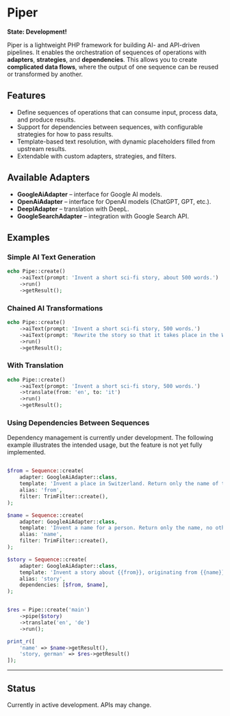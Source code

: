 # Piper

**State: Development!**

Piper is a lightweight PHP framework for building AI- and API-driven pipelines. It enables the orchestration of sequences of operations with **adapters**, **strategies**, and **dependencies**. This allows you to create **complicated data flows**, where the output of one sequence can be reused or transformed by another.

## Features
- Define sequences of operations that can consume input, process data, and produce results.
- Support for dependencies between sequences, with configurable strategies for how to pass results.
- Template-based text resolution, with dynamic placeholders filled from upstream results.
- Extendable with custom adapters, strategies, and filters.

## Available Adapters
- **GoogleAiAdapter** – interface for Google AI models.
- **OpenAiAdapter** – interface for OpenAI models (ChatGPT, GPT, etc.).
- **DeeplAdapter** – translation with DeepL.
- **GoogleSearchAdapter** – integration with Google Search API.

## Examples

### Simple AI Text Generation
```php
echo Pipe::create()
    ->aiText(prompt: 'Invent a short sci-fi story, about 500 words.')
    ->run()
    ->getResult();
```

### Chained AI Transformations
```php
echo Pipe::create()
    ->aiText(prompt: 'Invent a short sci-fi story, 500 words.')
    ->aiText(prompt: 'Rewrite the story so that it takes place in the Wild West. Story: {{input}}')
    ->run()
    ->getResult();
```

### With Translation
```php
echo Pipe::create()
    ->aiText(prompt: 'Invent a short sci-fi story, 500 words.')
    ->translate(from: 'en', to: 'it')
    ->run()
    ->getResult();
```

### Using Dependencies Between Sequences

Dependency management is currently under development. The following example illustrates the intended usage, but the feature is not yet fully implemented.
```php

$from = Sequence::create(
    adapter: GoogleAiAdapter::class,
    template: 'Invent a place in Switzerland. Return only the name of the place, No other text.',
    alias: 'from',
    filter: TrimFilter::create(),
);

$name = Sequence::create(
    adapter: GoogleAiAdapter::class,
    template: 'Invent a name for a person. Return only the name, no other text.',
    alias: 'name',
    filter: TrimFilter::create(),
);

$story = Sequence::create(
    adapter: GoogleAiAdapter::class,
    template: 'Invent a story about {{from}}, originating from {{name}}.',
    alias: 'story',
    dependencies: [$from, $name],
);


$res = Pipe::create('main')
    ->pipe($story)
    ->translate('en', 'de')
    ->run();

print_r([
    'name' => $name->getResult(),
    'story, german' => $res->getResult()
]);

```

---

## Status
Currently in active development. APIs may change.
